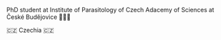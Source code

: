 PhD student at Institute of Parasitology of Czech Adacemy of Sciences at České Budějovice 🧬🦠🌿

🇨🇿 Czechia 🇨🇿

<!--
**janriha13git/janriha13git** is a ✨ _special_ ✨ repository because its `README.md` (this file) appears on your GitHub profile.

Here are some ideas to get you started:

- 🔭 I’m currently working on ...
- 🌱 I’m currently learning ...
- 👯 I’m looking to collaborate on ...
- 🤔 I’m looking for help with ...
- 💬 Ask me about ...
- 📫 How to reach me: ...
- 😄 Pronouns: ...
- ⚡ Fun fact: ...
-->
